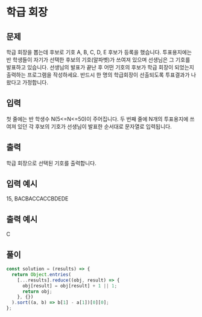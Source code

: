 # 학급 회장

## 문제

학급 회장을 뽑는데 후보로 기호 A, B, C, D, E 후보가 등록을 했습니다.
투표용지에는 반 학생들이 자기가 선택한 후보의 기호(알파벳)가 쓰여져 있으며 선생님은 그 기호를 발표하고 있습니다.
선생님의 발표가 끝난 후 어떤 기호의 후보가 학급 회장이 되었는지 출력하는 프로그램을 작성하세요. 반드시 한 명의 학급회장이 선출되도록 투표결과가 나왔다고 가정합니다.

## 입력

첫 줄에는 반 학생수 N(5<=N<=50)이 주어집니다.
두 번째 줄에 N개의 투표용지에 쓰여져 있던 각 후보의 기호가 선생님이 발표한 순서대로 문자열로 입력됩니다.

## 출력

학급 회장으로 선택된 기호를 출력합니다.

## 입력 예시

15, BACBACCACCBDEDE

## 출력 예시

C

## 풀이

```javascript
const solution = (results) => {
  return Object.entries(
    [...results].reduce((obj, result) => {
      obj[result] = obj[result] + 1 || 1;
      return obj;
    }, {})
  ).sort((a, b) => b[1] - a[1])[0][0];
};
```

